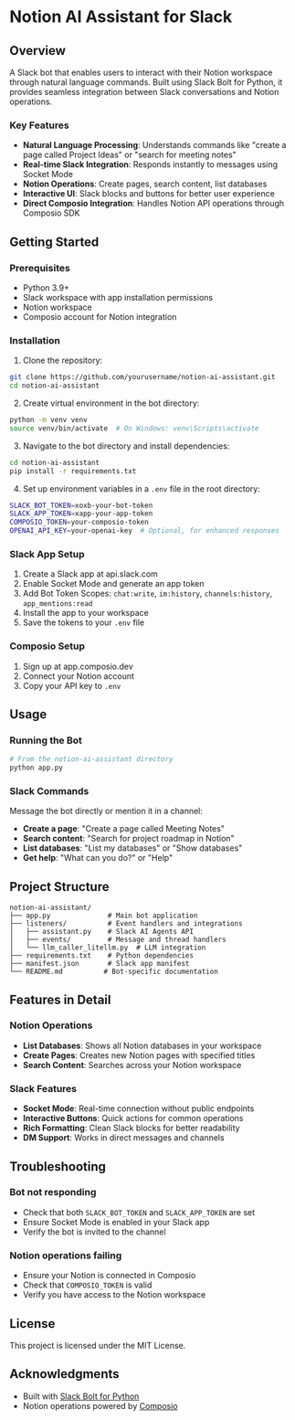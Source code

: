 # Notion AI Assistant for Slack

## Overview

A Slack bot that enables users to interact with their Notion workspace through natural language commands. Built using Slack Bolt for Python, it provides seamless integration between Slack conversations and Notion operations.

### Key Features

- **Natural Language Processing**: Understands commands like "create a page called Project Ideas" or "search for meeting notes"
- **Real-time Slack Integration**: Responds instantly to messages using Socket Mode
- **Notion Operations**: Create pages, search content, list databases
- **Interactive UI**: Slack blocks and buttons for better user experience
- **Direct Composio Integration**: Handles Notion API operations through Composio SDK

## Getting Started

### Prerequisites

- Python 3.9+
- Slack workspace with app installation permissions
- Notion workspace
- Composio account for Notion integration

### Installation

1. Clone the repository:
```bash
git clone https://github.com/yourusername/notion-ai-assistant.git
cd notion-ai-assistant
```

2. Create virtual environment in the bot directory:
```bash
python -m venv venv
source venv/bin/activate  # On Windows: venv\Scripts\activate
```

3. Navigate to the bot directory and install dependencies:
```bash
cd notion-ai-assistant
pip install -r requirements.txt
```

4. Set up environment variables in a `.env` file in the root directory:
```bash
SLACK_BOT_TOKEN=xoxb-your-bot-token
SLACK_APP_TOKEN=xapp-your-app-token
COMPOSIO_TOKEN=your-composio-token
OPENAI_API_KEY=your-openai-key  # Optional, for enhanced responses
```

### Slack App Setup

1. Create a Slack app at api.slack.com
2. Enable Socket Mode and generate an app token
3. Add Bot Token Scopes: `chat:write`, `im:history`, `channels:history`, `app_mentions:read`
4. Install the app to your workspace
5. Save the tokens to your `.env` file

### Composio Setup

1. Sign up at app.composio.dev
2. Connect your Notion account
3. Copy your API key to `.env`

## Usage

### Running the Bot

```bash
# From the notion-ai-assistant directory
python app.py
```

### Slack Commands

Message the bot directly or mention it in a channel:

- **Create a page**: "Create a page called Meeting Notes"
- **Search content**: "Search for project roadmap in Notion"
- **List databases**: "List my databases" or "Show databases"
- **Get help**: "What can you do?" or "Help"

## Project Structure

```
notion-ai-assistant/
├── app.py              # Main bot application
├── listeners/          # Event handlers and integrations
│   ├── assistant.py    # Slack AI Agents API
│   ├── events/         # Message and thread handlers
│   └── llm_caller_litellm.py  # LLM integration
├── requirements.txt    # Python dependencies
├── manifest.json       # Slack app manifest
└── README.md          # Bot-specific documentation
```

## Features in Detail

### Notion Operations
- **List Databases**: Shows all Notion databases in your workspace
- **Create Pages**: Creates new Notion pages with specified titles
- **Search Content**: Searches across your Notion workspace

### Slack Features
- **Socket Mode**: Real-time connection without public endpoints
- **Interactive Buttons**: Quick actions for common operations
- **Rich Formatting**: Clean Slack blocks for better readability
- **DM Support**: Works in direct messages and channels

## Troubleshooting

### Bot not responding
- Check that both `SLACK_BOT_TOKEN` and `SLACK_APP_TOKEN` are set
- Ensure Socket Mode is enabled in your Slack app
- Verify the bot is invited to the channel

### Notion operations failing
- Ensure your Notion is connected in Composio
- Check that `COMPOSIO_TOKEN` is valid
- Verify you have access to the Notion workspace

## License

This project is licensed under the MIT License.

## Acknowledgments

- Built with [Slack Bolt for Python](https://slack.dev/bolt-python/)
- Notion operations powered by [Composio](https://composio.dev/)